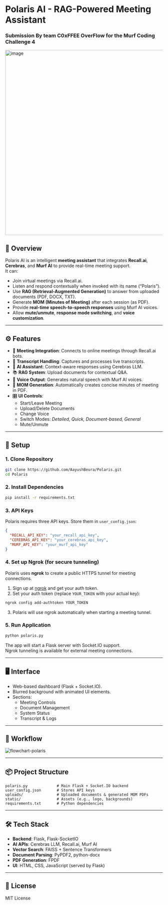 # Polaris AI - RAG-Powered Meeting Assistant
### Submission By team C0xFFEE OverFlow for the Murf Coding Challenge 4
<img width="1029" height="590" alt="image" src="https://github.com/user-attachments/assets/a3d8247d-6b5b-4afc-9381-9a742a257f13" />

## 📌 Overview
Polaris AI is an intelligent **meeting assistant** that integrates **Recall.ai**, **Cerebras**, and **Murf AI** to provide real-time meeting support.  
It can:
- Join virtual meetings via Recall.ai.
- Listen and respond contextually when invoked with its name (“Polaris”).
- Use **RAG (Retrieval-Augmented Generation)** to answer from uploaded documents (PDF, DOCX, TXT).
- Generate **MOM (Minutes of Meeting)** after each session (as PDF).
- Provide **real-time speech-to-speech responses** using Murf AI voices.
- Allow **mute/unmute**, **response mode switching**, and **voice customization**.

---

## ⚙️ Features
- 🔗 **Meeting Integration**: Connects to online meetings through Recall.ai bots.  
- 📝 **Transcript Handling**: Captures and processes live transcripts.  
- 🧠 **AI Assistant**: Context-aware responses using Cerebras LLM.  
- 📚 **RAG System**: Upload documents for contextual Q&A.  
- 🎤 **Voice Output**: Generates natural speech with Murf AI voices.  
- 📄 **MOM Generation**: Automatically creates concise minutes of meeting in PDF.  
- 🎛️ **UI Controls**:  
  - Start/Leave Meeting  
  - Upload/Delete Documents  
  - Change Voice  
  - Switch Modes: *Detailed, Quick, Document-based, General*  
  - Mute/Unmute  

---

## 🚀 Setup

### 1. Clone Repository
```bash
git clone https://github.com/AayushBeura/Polaris.git
cd Polaris
```

### 2. Install Dependencies
```bash
pip install -r requirements.txt
```

### 3. API Keys
Polaris requires three API keys. Store them in `user_config.json`:
```json
{
  "RECALL_API_KEY": "your_recall_api_key",
  "CEREBRAS_API_KEY": "your_cerebras_api_key",
  "MURF_API_KEY": "your_murf_api_key"
}
```

### 4. Set up Ngrok (for secure tunneling)
Polaris uses **ngrok** to create a public HTTPS tunnel for meeting connections.

1. Sign up at [ngrok](https://ngrok.com/) and get your auth token.
2. Set your auth token (replace `YOUR_TOKEN` with your actual key):
```bash
ngrok config add-authtoken YOUR_TOKEN
```
3. Polaris will use ngrok automatically when starting a meeting tunnel.

### 5. Run Application
```bash
python polaris.py
```
The app will start a Flask server with Socket.IO support.  
Ngrok tunneling is available for external meeting connections.

---

## 🖥️ Interface

- Web-based dashboard (Flask + Socket.IO).  
- Blurred background with animated UI elements.  
- Sections:  
  - Meeting Controls  
  - Document Management  
  - System Status  
  - Transcript & Logs  

---

## 🔄 Workflow

![flowchart-polaris](https://github.com/user-attachments/assets/3065aa81-6203-476d-8de8-1539868bb057)

---

## 📦 Project Structure
```
polaris.py             # Main Flask + Socket.IO backend
user_config.json       # Stores API keys
uploads/               # Uploaded documents & generated MOM PDFs
static/                # Assets (e.g., logo, backgrounds)
requirements.txt       # Python dependencies
```

---

## 🛠️ Tech Stack
- **Backend**: Flask, Flask-SocketIO  
- **AI APIs**: Cerebras LLM, Recall.ai, Murf AI  
- **Vector Search**: FAISS + Sentence Transformers  
- **Document Parsing**: PyPDF2, python-docx  
- **PDF Generation**: FPDF  
- **UI**: HTML, CSS, JavaScript (served by Flask)

---

## 📑 License
MIT License

